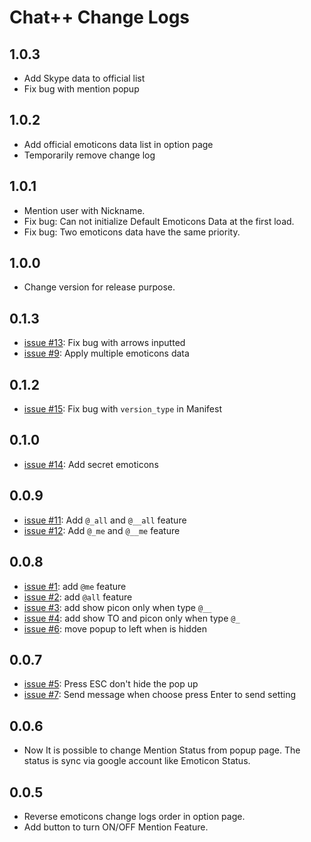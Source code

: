 Chat++ Change Logs
=================
## 1.0.3
* Add Skype data to official list
* Fix bug with mention popup

## 1.0.2
* Add official emoticons data list in option page
* Temporarily remove change log

## 1.0.1
* Mention user with Nickname.
* Fix bug: Can not initialize Default Emoticons Data at the first load.
* Fix bug: Two emoticons data have the same priority.

## 1.0.0
* Change version for release purpose.

## 0.1.3
* [issue #13](../../issues/13): Fix bug with arrows inputted
* [issue #9](../../issues/9): Apply multiple emoticons data

## 0.1.2
* [issue #15](../../issues/15): Fix bug with `version_type` in Manifest

## 0.1.0
* [issue #14](../../issues/14): Add secret emoticons

## 0.0.9
* [issue #11](../../issues/11): Add `@_all` and `@__all` feature
* [issue #12](../../issues/12): Add `@_me` and `@__me` feature

## 0.0.8
* [issue #1](../../issues/1): add `@me` feature
* [issue #2](../../issues/2): add `@all` feature
* [issue #3](../../issues/3): add show picon only when type `@__`
* [issue #4](../../issues/4): add show TO and picon only when type `@_`
* [issue #6](../../issues/6): move popup to left when is hidden

## 0.0.7
* [issue #5](../../issues/5): Press ESC don't hide the pop up
* [issue #7](../../issues/7): Send message when choose press Enter to send setting

## 0.0.6
* Now It is possible to change Mention Status from popup page. The status is sync via google account like Emoticon Status.

## 0.0.5
* Reverse emoticons change logs order in option page.
* Add button to turn ON/OFF Mention Feature.